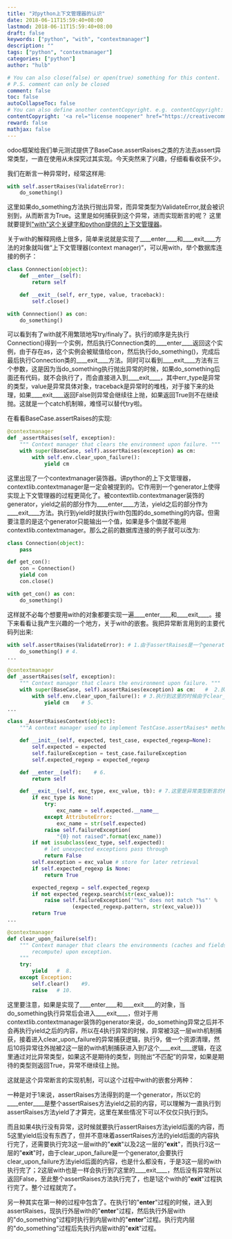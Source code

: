 ```yaml
---
title: "对python上下文管理器的认识"
date: 2018-06-11T15:59:40+08:00
lastmod: 2018-06-11T15:59:40+08:00
draft: false
keywords: ["python", "with", "contextmanager"]
description: ""
tags: ["python", "contextmanager"]
categories: ["python"]
author: "hulb"

# You can also close(false) or open(true) something for this content.
# P.S. comment can only be closed
comment: false
toc: false
autoCollapseToc: false
# You can also define another contentCopyright. e.g. contentCopyright: "This is another copyright."
contentCopyright: '<a rel="license noopener" href="https://creativecommons.org/licenses/by-nc-nd/4.0/" target="_blank">CC BY-NC-ND 4.0</a>'
reward: false
mathjax: false
---
```

odoo框架给我们单元测试提供了BaseCase.assertRaises之类的方法去assert异常类型，一直在使用从未探究过其实现。今天突然来了兴趣，仔细看看收获不少。
<!--more-->

我们在断言一种异常时，经常这样用:
```python
with self.assertRaises(ValidateError):
    do_something()
```

这里如果do_something方法执行抛出异常，而异常类型为ValidateError,就会被识别到，从而断言为True。这里是如何捕获到这个异常，进而实现断言的呢？
这里就要提到["with"这个关键字和python提供的上下文管理器](https://docs.python.org/2.5/whatsnew/pep-343.html)。

关于with的解释网络上很多，简单来说就是实现了____enter____和____exit____方法的对象就叫做“上下文管理器(context manager)”，可以用with，举个数据库连接的例子：
```python
class Connnection(object):
    def __enter__(self):
        return self

    def __exit__(self, err_type, value, traceback):
        self.close()

with Connnection() as con:
    do_something()
```

可以看到有了with就不用繁琐地写try/finaly了。执行的顺序是先执行Connection()得到一个实例，然后执行Connection类的____enter____返回这个实例，由于存在as，这个实例会被赋值给con，然后执行do_something()，完成后最后执行Connection类的____exit____方法。同时可以看到____exit____方法有三个参数，这是因为当do_something执行抛出异常的时候，如果do_something后面还有代码，就不会执行了，而会直接进入到____exit____，其中err_type是异常的类型，value是异常具体对象，traceback是异常时的堆栈，对于接下来的处理，如果____exit____返回False则异常会继续往上抛，如果返回True则不在继续抛。这就是一个catch机制嘛，难怪可以替代try啦。

在看看BaseCase.assertRaises的实现:

```python
@contextmanager
def _assertRaises(self, exception):
    """ Context manager that clears the environment upon failure. """
    with super(BaseCase, self).assertRaises(exception) as cm:
        with self.env.clear_upon_failure():
            yield cm
```

这里出现了一个contextmanager装饰器。讲python的上下文管理器，contextlib.contextmanager是一定会被提到的。它作用到一个generator上使得实现上下文管理器的过程更简化了。被contextlib.contextmanager装饰的generator，yield之前的部分作为____enter____方法，yield之后的部分作为____exit____方法。执行到yield时就执行with包围的do_something的内容。但需要注意的是这个generator只能输出一个值，如果是多个值就不能用contextlib.contextmanager。那么之前的数据库连接的例子就可以改为:

```python
class Connection(object):
    pass

def get_con():
    con = Connection()
    yield con
    con.close()

with get_con() as con:
    do_something()
```

这样就不必每个想要用with的对象都要实现一遍____enter____和____exit____。接下来看看让我产生兴趣的一个地方，关于with的嵌套。我把异常断言用到的主要代码列出来:

```python
with self.assertRaises(ValidateError): # 1.由于assertRaises是一个generator，这里获取到这个generator对象后就会进入这个对象的__enter__方法，就是执行assertRaises方法yield之前的部分
    do_something() # 4.
...

@contextmanager
def _assertRaises(self, exception):
    """ Context manager that clears the environment upon failure. """
    with super(BaseCase, self).assertRaises(exception) as cm:   #  2.执行到这里的时候可以看到super(BaseCase, self).assertRaises(exception)返回的是一个_AssertRaisesContext对象，它实现了__enter__和__exit__方法
        with self.env.clear_upon_failure(): # 3.执行到这里的时候由于clear_upon_failure方法是一个generator，所以会执行yield之前的部分(啥也没有)，然后到8, 然后完成3这一层with的"__enter__"，执行下一句5直接是yield，那么对于_assertRaises来说，其yield方法已经执行完了，那么回到最开始的with，开始执行do_something方法4
            yield cm    # 5.
...

class _AssertRaisesContext(object):
    """A context manager used to implement TestCase.assertRaises* methods."""

    def __init__(self, expected, test_case, expected_regexp=None):
        self.expected = expected
        self.failureException = test_case.failureException
        self.expected_regexp = expected_regexp

    def __enter__(self):    # 6.
        return self

    def __exit__(self, exc_type, exc_value, tb): # 7.这里是异常类型断言的核心逻辑，通过在__exit__里判断异常类型与expected是否一致来决定是返回True还是False来决定异常断言的结果
        if exc_type is None:
            try:
                exc_name = self.expected.__name__
            except AttributeError:
                exc_name = str(self.expected)
            raise self.failureException(
                "{0} not raised".format(exc_name))
        if not issubclass(exc_type, self.expected):
            # let unexpected exceptions pass through
            return False
        self.exception = exc_value # store for later retrieval
        if self.expected_regexp is None:
            return True

        expected_regexp = self.expected_regexp
        if not expected_regexp.search(str(exc_value)):
            raise self.failureException('"%s" does not match "%s"' %
                     (expected_regexp.pattern, str(exc_value)))
        return True
...

@contextmanager
def clear_upon_failure(self):
    """ Context manager that clears the environments (caches and fields to
        recompute) upon exception.
    """
    try:
        yield   #  8.
    except Exception:
        self.clear()    #9.
        raise   # 10.
```

这里要注意，如果是实现了____enter____和____exit____的对象，当do_something执行异常后会进入____exit____，但对于用contextlib.contextmanager装饰的generator来说，do_something异常之后并不会再执行yield之后的内容，所以在4执行异常的时候，异常被3这一层with机制捕获，接着进入clear_upon_failure的异常捕获逻辑，执行9，做一个资源清理，然后10将异常往外抛被2这一层的with机制捕获进入到7这个____exit____逻辑，在这里通过对比异常类型，如果这不是期待的类型，则抛出“不匹配”的异常，如果是期待的类型则返回True，异常不继续往上抛。

这就是这个异常断言的实现机制，可以这个过程中with的嵌套分两种：

一种是对于1来说，assertRaises方法得到的是一个generator，所以它的____enter____是整个assertRaises方法yield之前的内容，可以理解为一直执行到assertRaises方法yield了才算完，这里在某些情况下可以不仅仅只执行到5。

而且如果4执行没有异常，这时候就要执行assertRaises方法yield后面的内容，而5这里yield后没有东西了，但并不意味着assertRaises方法的yield后面的内容执行完了，还需要执行完3这一层with的"____exit____"以及2这一层的"____exit____"，而执行3这一层的"____exit____"时，由于clear_upon_failure是一个generator,会要执行clear_upon_failure方法yield后面的内容，也是什么都没有，于是3这一层的with执行完了；2这层with也是一样会执行到7这里的____exit____，然后没有异常所以返回False，至此整个assertRaises方法执行完了，也是1这个with的"____exit____"过程执行完了。整个过程就完了。

另一种其实在第一种的过程中包含了。在执行1的"____enter____"过程的时候，进入到assertRaises，现执行外层with的"____enter____"过程，然后执行外层with的"do_something"过程时执行到内层with的"____enter____"过程。执行完内层的"do_something"过程后先执行内层with的"____exit____"过程。

